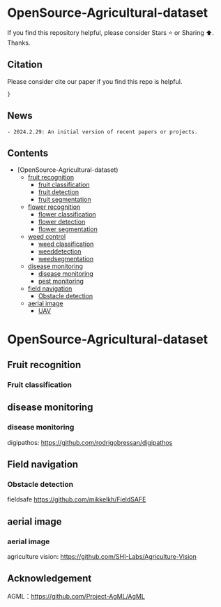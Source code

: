 # OpenSource-Agricultural-dataset

If you find this repository helpful, please consider Stars ⭐ or Sharing ⬆️. Thanks.

## Citation
Please consider cite our paper if you find this repo is helpful.
```
}
```

## News
```
- 2024.2.29: An initial version of recent papers or projects.
```

## Contents

* [OpenSource-Agricultural-dataset)
  * [fruit recognition](#fruit-recognition)
    * [fruit classification](#fruit-classification)
    * [fruit detection](#fruit-classification)
    * [fruit segmentation](#fruit-classification)
  * [flower recognition](#flower-recognition)
    * [flower classification](#Fruit-classification)
    * [flower detection](#Fruit-classification)
    * [flower segmentation](#Fruit-classification)
  * [weed control](#Fruit-recognition)
    * [weed classification](#Fruit-classification)
    * [weeddetection](#Fruit-classification)
    * [weedsegmentation](#Fruit-classification)
  * [disease monitoring](#disease-control)
    * [disease monitoring](#disease-monitoring)
    * [pest monitoring](#pest-monitoring)
  * [field navigation](#field-navigation)
    * [Obstacle detection](#Obstacle-detection)
  * [aerial image](#aerial-imaging)
    * [UAV](#UAV-image)


# OpenSource-Agricultural-dataset
## Fruit recognition
### Fruit classification


## disease monitoring
### disease monitoring
digipathos: https://github.com/rodrigobressan/digipathos


## Field navigation
### Obstacle detection
fieldsafe https://github.com/mikkelkh/FieldSAFE


## aerial image
### aerial image

agriculture vision: https://github.com/SHI-Labs/Agriculture-Vision



## Acknowledgement
AGML：https://github.com/Project-AgML/AgML

